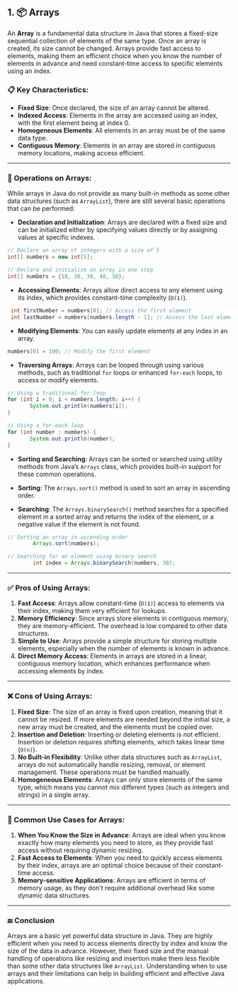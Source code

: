 ## 1. 📦 Arrays

An **Array** is a fundamental data structure in Java that stores a fixed-size sequential collection of elements of the same type. Once an array is created, its size cannot be changed. Arrays provide fast access to elements, making them an efficient choice when you know the number of elements in advance and need constant-time access to specific elements using an index.

### 📋 Key Characteristics:

- **Fixed Size**: Once declared, the size of an array cannot be altered.
- **Indexed Access**: Elements in the array are accessed using an index, with the first element being at index 0.
- **Homogeneous Elements**: All elements in an array must be of the same data type.
- **Contiguous Memory**: Elements in an array are stored in contiguous memory locations, making access efficient.

---

### 🔧 Operations on Arrays:

While arrays in Java do not provide as many built-in methods as some other data structures (such as `ArrayList`), there are still several basic operations that can be performed:

- **Declaration and Initialization**: Arrays are declared with a fixed size and can be initialized either by specifying values directly or by assigning values at specific indexes.
```java
// Declare an array of integers with a size of 5
int[] numbers = new int[5];

// Declare and initialize an array in one step
int[] numbers = {10, 20, 30, 40, 50};
```

- **Accessing Elements**: Arrays allow direct access to any element using its index, which provides constant-time complexity (`O(1)`).
 ```java
  int firstNumber = numbers[0]; // Access the first element
  int lastNumber = numbers[numbers.length - 1]; // Access the last element
  ```

- **Modifying Elements**: You can easily update elements at any index in an array.

 ```java
numbers[0] = 100; // Modify the first element
 ```
- **Traversing Arrays**: Arrays can be looped through using various methods, such as traditional `for` loops or enhanced `for-each` loops, to access or modify elements.

 ```java
// Using a traditional for loop
for (int i = 0; i < numbers.length; i++) {
        System.out.println(numbers[i]);
}

// Using a for-each loop
for (int number : numbers) {
        System.out.println(number);
}

 ```



- **Sorting and Searching**: Arrays can be sorted or searched using utility methods from Java’s `Arrays` class, which provides built-in support for these common operations.

- **Sorting**: The `Arrays.sort()` method is used to sort an array in ascending order.

- **Searching**: The `Arrays.binarySearch()` method searches for a specified element in a sorted array and returns the index of the element, or a negative value if the element is not found.

```java
// Sorting an array in ascending order
        Arrays.sort(numbers);

// Searching for an element using binary search
        int index = Arrays.binarySearch(numbers, 30);
 ```
---

### ✅ Pros of Using Arrays:

1. **Fast Access**: Arrays allow constant-time (`O(1)`) access to elements via their index, making them very efficient for lookups.
2. **Memory Efficiency**: Since arrays store elements in contiguous memory, they are memory-efficient. The overhead is low compared to other data structures.
3. **Simple to Use**: Arrays provide a simple structure for storing multiple elements, especially when the number of elements is known in advance.
4. **Direct Memory Access**: Elements in arrays are stored in a linear, contiguous memory location, which enhances performance when accessing elements by index.

---

### ❌ Cons of Using Arrays:

1. **Fixed Size**: The size of an array is fixed upon creation, meaning that it cannot be resized. If more elements are needed beyond the initial size, a new array must be created, and the elements must be copied over.
2. **Insertion and Deletion**: Inserting or deleting elements is not efficient. Insertion or deletion requires shifting elements, which takes linear time (`O(n)`).
3. **No Built-in Flexibility**: Unlike other data structures such as `ArrayList`, arrays do not automatically handle resizing, removal, or element management. These operations must be handled manually.
4. **Homogeneous Elements**: Arrays can only store elements of the same type, which means you cannot mix different types (such as integers and strings) in a single array.

---

### 🔄 Common Use Cases for Arrays:

1. **When You Know the Size in Advance**: Arrays are ideal when you know exactly how many elements you need to store, as they provide fast access without requiring dynamic resizing.
2. **Fast Access to Elements**: When you need to quickly access elements by their index, arrays are an optimal choice because of their constant-time access.
3. **Memory-sensitive Applications**: Arrays are efficient in terms of memory usage, as they don't require additional overhead like some dynamic data structures.

---

### 🔚 Conclusion

Arrays are a basic yet powerful data structure in Java. They are highly efficient when you need to access elements directly by index and know the size of the data in advance. However, their fixed size and the manual handling of operations like resizing and insertion make them less flexible than some other data structures like `ArrayList`. Understanding when to use arrays and their limitations can help in building efficient and effective Java applications.
